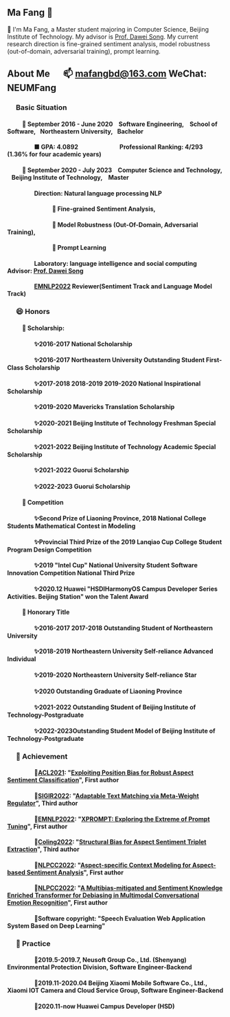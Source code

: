 ## Ma Fang 🤔

🔭 I'm Ma Fang, a Master student majoring in Computer Science, Beijing Institute of Technology. My advisor is [Prof. Dawei Song](https://cs.bit.edu.cn/szdw/jsml/js/sdw/index.htm).  My current research direction is
fine-grained sentiment analysis, model robustness (out-of-domain, adversarial training), prompt learning.
## About Me &emsp;  📫 mafangbd@163.com  WeChat: NEUMFang
  ### &emsp; Basic Situation
   #### &emsp; &emsp;  🌱 September 2016 - June 2020 &ensp;  Software Engineering, &ensp;  School of Software,&ensp;  Northeastern University,&ensp;  Bachelor 
   #### &emsp; &emsp;&emsp;&emsp;   ■ GPA: 4.0892     &emsp; &emsp;  &emsp; &emsp; &emsp; &nbsp;     Professional Ranking: 4/293 (1.36% for four academic years)
   
   #### &emsp; &emsp; 🌱 September 2020 - July 2023 &ensp;  Computer Science and Technology, &ensp;  Beijing Institute of Technology, &ensp; Master
   #### &emsp; &emsp;&emsp;&emsp; Direction: Natural language processing NLP
   #### &emsp; &emsp;&emsp;&emsp;&emsp;&emsp;&emsp; 🤔 Fine-grained Sentiment Analysis, 
   #### &emsp; &emsp;&emsp;&emsp;&emsp;&emsp;&emsp; 🤔 Model Robustness (Out-Of-Domain, Adversarial Training), 
   #### &emsp; &emsp;&emsp;&emsp;&emsp;&emsp;&emsp; 🤔 Prompt Learning
   #### &emsp; &emsp;&emsp;&emsp; Laboratory: language intelligence and social computing   &ensp;  Advisor: [Prof. Dawei Song](https://cs.bit.edu.cn/szdw/jsml/js/sdw/index.htm)
  #### &emsp; &emsp;&emsp;&emsp; [EMNLP2022](https://2022.emnlp.org/) Reviewer(Sentiment Track and Language Model Track)
  
  
  ### &emsp; 😄 Honors 
  #### &emsp; &emsp; 🌱  Scholarship:
  #### &emsp; &emsp;&emsp;&emsp; ✨2016-2017 National Scholarship 
  #### &emsp; &emsp;&emsp;&emsp; ✨2016-2017 Northeastern University Outstanding Student First-Class Scholarship
  #### &emsp; &emsp;&emsp;&emsp; ✨2017-2018 2018-2019 2019-2020 National Inspirational Scholarship
  #### &emsp; &emsp;&emsp;&emsp; ✨2019-2020 Mavericks Translation Scholarship
  #### &emsp; &emsp;&emsp;&emsp; ✨2020-2021 Beijing Institute of Technology Freshman Special Scholarship
  #### &emsp; &emsp;&emsp;&emsp; ✨2021-2022 Beijing Institute of Technology Academic Special Scholarship
  #### &emsp; &emsp;&emsp;&emsp; ✨2021-2022 Guorui Scholarship
  #### &emsp; &emsp;&emsp;&emsp; ✨2022-2023 Guorui Scholarship
 
  #### &emsp; &emsp; 🌱  Competition
  #### &emsp; &emsp;&emsp;&emsp; ✨Second Prize of Liaoning Province, 2018 National College Students Mathematical Contest in Modeling
  #### &emsp; &emsp;&emsp;&emsp; ✨Provincial Third Prize of the 2019 Lanqiao Cup College Student Program Design Competition
  #### &emsp; &emsp;&emsp;&emsp; ✨2019 "Intel Cup" National University Student Software Innovation Competition National Third Prize
  #### &emsp; &emsp;&emsp;&emsp; ✨2020.12 Huawei "HSDIHarmonyOS Campus Developer Series Activities. Beijing Station" won the Talent Award
  #### &emsp; &emsp; 🌱  Honorary Title
  #### &emsp; &emsp;&emsp;&emsp;   ✨2016-2017  2017-2018  Outstanding Student of Northeastern University 
  #### &emsp; &emsp;&emsp;&emsp;   ✨2018-2019 Northeastern University Self-reliance Advanced Individual
  #### &emsp; &emsp;&emsp;&emsp;   ✨2019-2020 Northeastern University Self-reliance Star
  #### &emsp; &emsp;&emsp;&emsp;   ✨2020 Outstanding Graduate of Liaoning Province
  #### &emsp; &emsp;&emsp;&emsp;   ✨2021-2022 Outstanding Student of Beijing Institute of Technology-Postgraduate
  #### &emsp; &emsp;&emsp;&emsp;   ✨2022-2023Outstanding Student Model of Beijing Institute of Technology-Postgraduate

### &emsp; 🤔 Achievement
#### &emsp; &emsp;&emsp;&emsp; 🌱[ACL2021](https://2021.aclweb.org/): "[Exploiting Position Bias for Robust Aspect Sentiment Classification](https://arxiv.org/abs/2105.14210)", First author  
#### &emsp; &emsp;&emsp;&emsp; 🌱[SIGIR2022](https://sigir.org/sigir2022/): "[Adaptable Text Matching via Meta-Weight Regulator](https://arxiv.org/abs/2204.12668)", Third author  
#### &emsp; &emsp;&emsp;&emsp; 🌱[EMNLP2022](https://2022.emnlp.org): "[XPROMPT: Exploring the Extreme of Prompt Tuning]()", First author 
#### &emsp; &emsp;&emsp;&emsp; 🌱[Coling2022](https://coling2022.org/Submission): "[Structural Bias for Aspect Sentiment Triplet Extraction](https://arxiv.org/abs/2204.12668)", Third author 
#### &emsp; &emsp;&emsp;&emsp; 🌱[NLPCC2022](http://tcci.ccf.org.cn/conference/2022/index.php): "[Aspect-specific Context Modeling for Aspect-based Sentiment Analysis](https://arxiv.org/pdf/2207.08099.pdf)", First author  
#### &emsp; &emsp;&emsp;&emsp; 🌱[NLPCC2022](http://tcci.ccf.org.cn/conference/2022/index.php): "[A Multibias-mitigated and Sentiment Knowledge Enriched Transformer for Debiasing in Multimodal Conversational Emotion Recognition](https://arxiv.org/pdf/2207.08104.pdf)", First author  



#### &emsp; &emsp;&emsp;&emsp; 🌱Software copyright: "Speech Evaluation Web Application System Based on Deep Learning"

### &emsp; 🤔 Practice
#### &emsp; &emsp;&emsp;&emsp; 🔭2019.5-2019.7, Neusoft Group Co., Ltd. (Shenyang) Environmental Protection Division, Software Engineer-Backend
#### &emsp; &emsp;&emsp;&emsp; 🔭2019.11-2020.04 Beijing Xiaomi Mobile Software Co., Ltd., Xiaomi IOT Camera and Cloud Service Group, Software Engineer-Backend
#### &emsp; &emsp;&emsp;&emsp; 🔭2020.11-now Huawei Campus Developer (HSD)


    

<!--
**BD-MF/BD-MF** is a ✨ _special_ ✨ repository because its `README.md` (this file) appears on your GitHub profile.

Here are some ideas to get you started:

- 🔭 I’m currently working on ...
- 🌱 I’m currently learning ...
- 👯 I’m looking to collaborate on ...
- 🤔 I’m looking for help with ...
- 💬 Ask me about ...
- 📫 How to reach me: ...
- 😄 Pronouns: ...
- ⚡ Fun fact: ...
- 👋
-->
